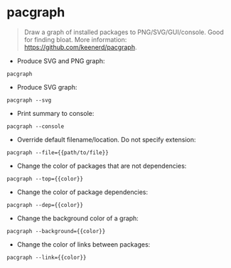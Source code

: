 # pacgraph

> Draw a graph of installed packages to PNG/SVG/GUI/console. Good for finding bloat.
> More information: <https://github.com/keenerd/pacgraph>.

- Produce SVG and PNG graph:

`pacgraph`

- Produce SVG graph:

`pacgraph --svg`

- Print summary to console:

`pacgraph --console`

- Override default filename/location. Do not specify extension:

`pacgraph --file={{path/to/file}}`

- Change the color of packages that are not dependencies:

`pacgraph --top={{color}}`

- Change the color of package dependencies:

`pacgraph --dep={{color}}`

- Change the background color of a graph:

`pacgraph --background={{color}}`

- Change the color of links between packages:

`pacgraph --link={{color}}`
